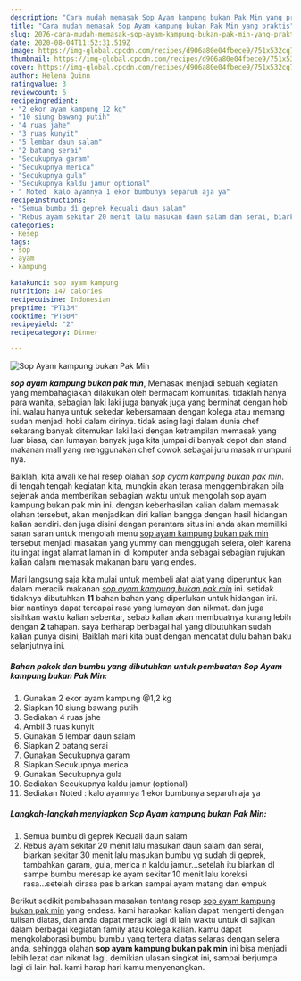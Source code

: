 ```yaml
---
description: "Cara mudah memasak Sop Ayam kampung bukan Pak Min yang praktis"
title: "Cara mudah memasak Sop Ayam kampung bukan Pak Min yang praktis"
slug: 2076-cara-mudah-memasak-sop-ayam-kampung-bukan-pak-min-yang-praktis
date: 2020-08-04T11:52:31.519Z
image: https://img-global.cpcdn.com/recipes/d906a80e04fbece9/751x532cq70/sop-ayam-kampung-bukan-pak-min-foto-resep-utama.jpg
thumbnail: https://img-global.cpcdn.com/recipes/d906a80e04fbece9/751x532cq70/sop-ayam-kampung-bukan-pak-min-foto-resep-utama.jpg
cover: https://img-global.cpcdn.com/recipes/d906a80e04fbece9/751x532cq70/sop-ayam-kampung-bukan-pak-min-foto-resep-utama.jpg
author: Helena Quinn
ratingvalue: 3
reviewcount: 6
recipeingredient:
- "2 ekor ayam kampung 12 kg"
- "10 siung bawang putih"
- "4 ruas jahe"
- "3 ruas kunyit"
- "5 lembar daun salam"
- "2 batang serai"
- "Secukupnya garam"
- "Secukupnya merica"
- "Secukupnya gula"
- "Secukupnya kaldu jamur optional"
- " Noted  kalo ayamnya 1 ekor bumbunya separuh aja ya"
recipeinstructions:
- "Semua bumbu dì geprek Kecuali daun salam"
- "Rebus ayam sekitar 20 menit lalu masukan daun salam dan serai, biarkan sekitar 30 menit lalu masukan bumbu yg sudah di geprek, tambahkan garam, gula, merica n kaldu jamur...setelah itu biarkan dl sampe bumbu meresap ke ayam sekitar 10 menit lalu koreksi rasa...setelah dirasa pas biarkan sampai ayam matang dan empuk"
categories:
- Resep
tags:
- sop
- ayam
- kampung

katakunci: sop ayam kampung 
nutrition: 147 calories
recipecuisine: Indonesian
preptime: "PT13M"
cooktime: "PT60M"
recipeyield: "2"
recipecategory: Dinner

---
```



![Sop Ayam kampung bukan Pak Min](https://img-global.cpcdn.com/recipes/d906a80e04fbece9/751x532cq70/sop-ayam-kampung-bukan-pak-min-foto-resep-utama.jpg)

<b><i>sop ayam kampung bukan pak min</i></b>, Memasak menjadi sebuah kegiatan yang membahagiakan dilakukan oleh bermacam komunitas. tidaklah hanya para wanita, sebagian laki laki juga banyak juga yang berminat dengan hobi ini. walau hanya untuk sekedar kebersamaan dengan kolega atau memang sudah menjadi hobi dalam dirinya. tidak asing lagi dalam dunia chef sekarang banyak ditemukan laki laki dengan ketrampilan memasak yang luar biasa, dan lumayan banyak juga kita jumpai di banyak depot dan stand makanan mall yang menggunakan chef cowok sebagai juru masak mumpuni nya.



Baiklah, kita awali ke hal resep olahan <i>sop ayam kampung bukan pak min</i>. di tengah tengah kegiatan kita, mungkin akan terasa menggembirakan bila sejenak anda memberikan sebagian waktu untuk mengolah sop ayam kampung bukan pak min ini. dengan keberhasilan kalian dalam memasak olahan tersebut, akan menjadikan diri kalian bangga dengan hasil hidangan kalian sendiri. dan juga disini dengan perantara situs ini anda akan memiliki saran saran untuk mengolah menu <u>sop ayam kampung bukan pak min</u> tersebut menjadi masakan yang yummy dan menggugah selera, oleh karena itu ingat ingat alamat laman ini di komputer anda sebagai sebagian rujukan kalian dalam memasak makanan baru yang endes.


Mari langsung saja kita mulai untuk membeli alat alat yang diperuntuk kan dalam meracik makanan <u><i>sop ayam kampung bukan pak min</i></u> ini. setidak tidaknya dibutuhkan <b>11</b> bahan bahan yang diperlukan untuk hidangan ini. biar nantinya dapat tercapai rasa yang lumayan dan nikmat. dan juga sisihkan waktu kalian sebentar, sebab kalian akan membuatnya kurang lebih dengan <b>2</b> tahapan. saya berharap berbagai hal yang dibutuhkan sudah kalian punya disini, Baiklah mari kita buat dengan mencatat dulu bahan baku selanjutnya ini.

<!--inarticleads1-->

##### Bahan pokok dan bumbu yang dibutuhkan untuk pembuatan Sop Ayam kampung bukan Pak Min:

1. Gunakan 2 ekor ayam kampung @1,2 kg
1. Siapkan 10 siung bawang putih
1. Sediakan 4 ruas jahe
1. Ambil 3 ruas kunyit
1. Gunakan 5 lembar daun salam
1. Siapkan 2 batang serai
1. Gunakan Secukupnya garam
1. Siapkan Secukupnya merica
1. Gunakan Secukupnya gula
1. Sediakan Secukupnya kaldu jamur (optional)
1. Sediakan  Noted : kalo ayamnya 1 ekor bumbunya separuh aja ya




<!--inarticleads2-->

##### Langkah-langkah menyiapkan Sop Ayam kampung bukan Pak Min:

1. Semua bumbu dì geprek Kecuali daun salam
1. Rebus ayam sekitar 20 menit lalu masukan daun salam dan serai, biarkan sekitar 30 menit lalu masukan bumbu yg sudah di geprek, tambahkan garam, gula, merica n kaldu jamur...setelah itu biarkan dl sampe bumbu meresap ke ayam sekitar 10 menit lalu koreksi rasa...setelah dirasa pas biarkan sampai ayam matang dan empuk




Berikut sedikit pembahasan masakan tentang resep <u>sop ayam kampung bukan pak min</u> yang endess. kami harapkan kalian dapat mengerti dengan tulisan diatas, dan anda dapat meracik lagi di lain waktu untuk di sajikan dalam berbagai kegiatan family atau kolega kalian. kamu dapat mengkolaborasi bumbu bumbu yang tertera diatas selaras dengan selera anda, sehingga olahan <b>sop ayam kampung bukan pak min</b> ini bisa menjadi lebih lezat dan nikmat lagi. demikian ulasan singkat ini, sampai berjumpa lagi di lain hal. kami harap hari kamu menyenangkan.
